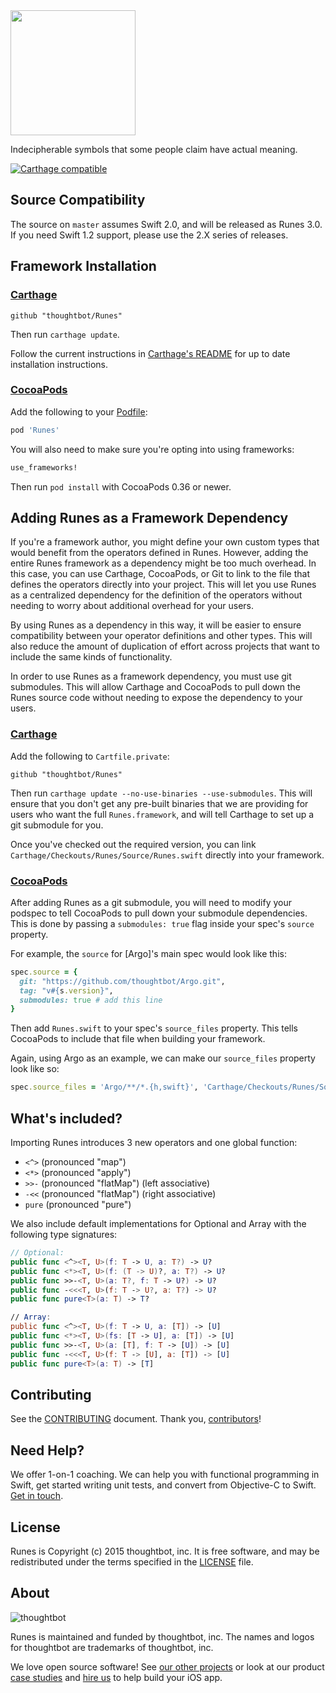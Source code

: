 <img src="https://raw.githubusercontent.com/thoughtbot/Runes/gh-pages/Logo.png" width="200" />

Indecipherable symbols that some people claim have actual meaning.

[![Carthage compatible](https://img.shields.io/badge/Carthage-compatible-4BC51D.svg?style=flat)](https://github.com/Carthage/Carthage)

## Source Compatibility ##

The source on `master` assumes Swift 2.0, and will be released as Runes 3.0.
If you need Swift 1.2 support, please use the 2.X series of releases.

## Framework Installation ##

### [Carthage] ###

[Carthage]: https://github.com/Carthage/Carthage

```
github "thoughtbot/Runes"
```

Then run `carthage update`.

Follow the current instructions in [Carthage's README][carthage-installation]
for up to date installation instructions.

[carthage-installation]: https://github.com/Carthage/Carthage#adding-frameworks-to-an-application

### [CocoaPods] ###

[CocoaPods]: http://cocoapods.org

Add the following to your [Podfile](http://guides.cocoapods.org/using/the-podfile.html):

```ruby
pod 'Runes'
```

You will also need to make sure you're opting into using frameworks:

```ruby
use_frameworks!
```

Then run `pod install` with CocoaPods 0.36 or newer.

## Adding Runes as a Framework Dependency ##

If you're a framework author, you might define your own custom types that
would benefit from the operators defined in Runes. However, adding the entire
Runes framework as a dependency might be too much overhead. In this case, you
can use Carthage, CocoaPods, or Git to link to the file that defines the
operators directly into your project. This will let you use Runes as a
centralized dependency for the definition of the operators without needing to
worry about additional overhead for your users.

By using Runes as a dependency in this way, it will be easier to ensure
compatibility between your operator definitions and other types. This will
also reduce the amount of duplication of effort across projects that want to
include the same kinds of functionality.

In order to use Runes as a framework dependency, you must use git submodules.
This will allow Carthage and CocoaPods to pull down the Runes source code
without needing to expose the dependency to your users.

### [Carthage] ###

Add the following to `Cartfile.private`:

```
github "thoughtbot/Runes"
```

Then run `carthage update --no-use-binaries --use-submodules`. This will
ensure that you don't get any pre-built binaries that we are providing for
users who want the full `Runes.framework`, and will tell Carthage to set up a
git submodule for you.

Once you've checked out the required version, you can link
`Carthage/Checkouts/Runes/Source/Runes.swift` directly into your framework.

### [CocoaPods] ###

After adding Runes as a git submodule, you will need to modify your podspec to
tell CocoaPods to pull down your submodule dependencies. This is done by
passing a `submodules: true` flag inside your spec's `source` property.

For example, the `source` for [Argo]'s main spec would look like this:

```ruby
spec.source = {
  git: "https://github.com/thoughtbot/Argo.git",
  tag: "v#{s.version}",
  submodules: true # add this line
}
```

Then add `Runes.swift` to your spec's `source_files` property. This tells
CocoaPods to include that file when building your framework.

Again, using Argo as an example, we can make our `source_files` property look
like so:

```ruby
spec.source_files = 'Argo/**/*.{h,swift}', 'Carthage/Checkouts/Runes/Source/Runes.swift'
```

## What's included? ##

Importing Runes introduces 3 new operators and one global function:

- `<^>` (pronounced "map")
- `<*>` (pronounced "apply")
- `>>-` (pronounced "flatMap") (left associative)
- `-<<` (pronounced "flatMap") (right associative)
- `pure` (pronounced "pure")

We also include default implementations for Optional and Array with the
following type signatures:

```swift
// Optional:
public func <^><T, U>(f: T -> U, a: T?) -> U?
public func <*><T, U>(f: (T -> U)?, a: T?) -> U?
public func >>-<T, U>(a: T?, f: T -> U?) -> U?
public func -<<<T, U>(f: T -> U?, a: T?) -> U?
public func pure<T>(a: T) -> T?

// Array:
public func <^><T, U>(f: T -> U, a: [T]) -> [U]
public func <*><T, U>(fs: [T -> U], a: [T]) -> [U]
public func >>-<T, U>(a: [T], f: T -> [U]) -> [U]
public func -<<<T, U>(f: T -> [U], a: [T]) -> [U]
public func pure<T>(a: T) -> [T]
```

Contributing
------------

See the [CONTRIBUTING] document. Thank you, [contributors]!

[CONTRIBUTING]: CONTRIBUTING.md
[contributors]: https://github.com/thoughtbot/Runes/graphs/contributors

Need Help?
----------

We offer 1-on-1 coaching. We can help you with functional programming in Swift,
get started writing unit tests, and convert from Objective-C to Swift.
[Get in touch].

[Get in touch]: http://coaching.thoughtbot.com/ios/?utm_source=github

License
-------

Runes is Copyright (c) 2015 thoughtbot, inc. It is free software, and may be
redistributed under the terms specified in the [LICENSE] file.

[LICENSE]: /LICENSE

About
-----

![thoughtbot](https://thoughtbot.com/logo.png)

Runes is maintained and funded by thoughtbot, inc. The names and logos for
thoughtbot are trademarks of thoughtbot, inc.

We love open source software! See [our other projects][community] or look at
our product [case studies] and [hire us][hire] to help build your iOS app.

[community]: https://thoughtbot.com/community?utm_source=github
[case studies]: https://thoughtbot.com/ios?utm_source=github
[hire]: https://thoughtbot.com/hire-us?utm_source=github
